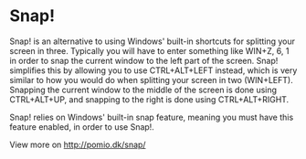 # Snap!

Snap! is an alternative to using Windows' built-in shortcuts for splitting your screen in three.
Typically you will have to enter something like WIN+Z, 6, 1 in order to snap the current window to the left part of the screen.
Snap! simplifies this by allowing you to use CTRL+ALT+LEFT instead, which is very similar to how you would do when splitting your screen in two (WIN+LEFT).
Snapping the current window to the middle of the screen is done using CTRL+ALT+UP, and snapping to the right is done using CTRL+ALT+RIGHT.

Snap! relies on Windows' built-in snap feature, meaning you must have this feature enabled, in order to use Snap!.

View more on http://pomio.dk/snap/
